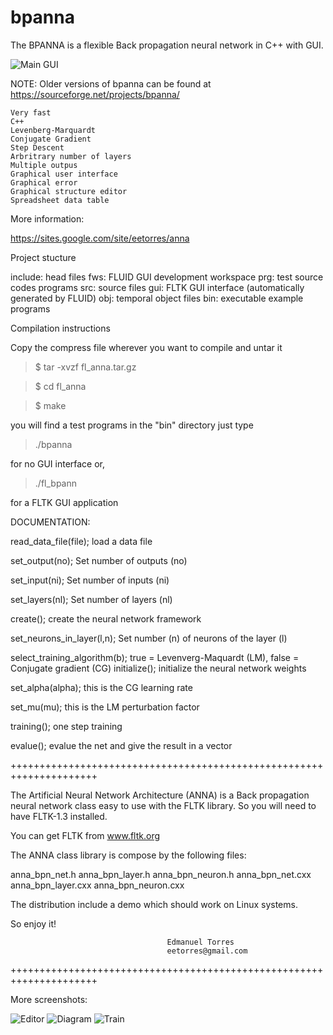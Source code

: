 # bpanna
The BPANNA is a flexible Back propagation neural network in C++ with GUI. 

<img src="https://github.com/eetorres/bpanna/blob/master/img/main.png?raw=true" alt="Main GUI"> 

NOTE: Older versions of bpanna can be found at https://sourceforge.net/projects/bpanna/

    Very fast
    C++
    Levenberg-Marquardt
    Conjugate Gradient
    Step Descent
    Arbritrary number of layers
    Multiple outpus
    Graphical user interface
    Graphical error
    Graphical structure editor
    Spreadsheet data table

More information:

https://sites.google.com/site/eetorres/anna

Project stucture

 include: head files
 fws:     FLUID GUI development workspace
 prg:     test source codes  programs
 src:     source files
 gui:     FLTK GUI interface (automatically generated by FLUID)
 obj:     temporal object files
 bin:     executable example programs


Compilation instructions

 Copy the compress file wherever you want to compile and untar it
 
 > $ tar -xvzf fl_anna.tar.gz
 
 > $ cd fl_anna
 
 > $ make
 
 you will find a test programs in the "bin" directory just type
 
 > ./bpanna
 
 for no GUI interface or,
 
 > ./fl_bpann
 
 for a FLTK GUI application

DOCUMENTATION:

 read_data_file(file);          load a data file
 
 set_output(no);                Set number of outputs (no)
 
 set_input(ni);                 Set number of inputs (ni)
 
 set_layers(nl);                Set number of layers (nl)
 
 create();                      create the neural network framework
 
 set_neurons_in_layer(l,n);     Set number (n) of neurons of the layer (l)
 
 select_training_algorithm(b);  true = Levenverg-Maquardt (LM),
                                false = Conjugate gradient (CG)
 initialize();                  initialize the neural network weights
 
 set_alpha(alpha);              this is the CG learning rate
 
 set_mu(mu);                    this is the LM perturbation factor
 
 training();                    one step training
 
 evalue();                      evalue the net and give the result in a vector

+++++++++++++++++++++++++++++++++++++++++++++++++++++++++++++++++++++

 The  Artificial Neural Network Architecture  (ANNA)   is  a
 Back propagation neural network  class  easy  to  use  with
 the FLTK library.  So you will need to have FLTK-1.3 installed.

 You can get FLTK from www.fltk.org

 The ANNA class library is compose by the following files:

 anna_bpn_net.h anna_bpn_layer.h anna_bpn_neuron.h
 anna_bpn_net.cxx anna_bpn_layer.cxx anna_bpn_neuron.cxx

 The distribution include a demo which should work on Linux systems.


 So enjoy it!

                                       Edmanuel Torres
                                       eetorres@gmail.com

+++++++++++++++++++++++++++++++++++++++++++++++++++++++++++++++++++++

More screenshots:

<img src="https://github.com/eetorres/bpanna/blob/master/img/editor.png?raw=true" alt="Editor"> 
<img src="https://github.com/eetorres/bpanna/blob/master/img/diagram.png?raw=true" alt="Diagram"> 
<img src="https://github.com/eetorres/bpanna/blob/master/img/train.png?raw=true" alt="Train"> 
